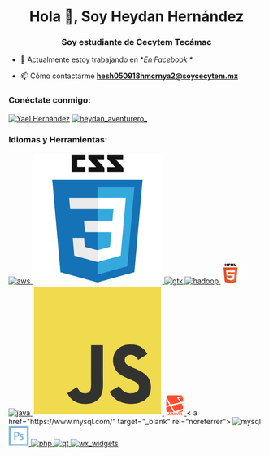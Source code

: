 <h1 align="center">Hola 👋, Soy Heydan Hernández</h1>
<h3 align="center">Soy estudiante de Cecytem Tecámac</h3>

- 🔭 Actualmente estoy trabajando en **En Facebook* *

- 📫 Cómo contactarme **hesh050918hmcrnya2@soycecytem.mx**

<h3 align="left">Conéctate conmigo:</h3>
<p align="left">
<a href="https://fb .com/Yael Hernández" target="blank"><img align="center" src="https://raw.githubusercontent.com/rahuldkjain/github-profile-readme-generator/master/src/images/icons/ Social/facebook.svg" alt="Yael Hernández" height="30" width="40" /></a>
<a href="https://instagram.com/heydan_aventurero_" target="blank"><img align="center" src="https://raw.githubusercontent.com/rahuldkjain/github-profile-readme-generator /master/src/images/icons/Social/instagram.svg" alt="heydan_aventurero_" height="30" width="40" /></a>
</p>

<h3 align="left">Idiomas y Herramientas:</h3>
<p align="left"> <a href="https://aws.amazon.com" target="_blank" rel="noreferrer"> <img src="https://raw.githubusercontent.com/devicons /devicon/master/icons/amazonwebservices/amazonwebservices-original-wordmark.svg" alt="aws" width="40" height="40"/> </a> <a href="https://www.w3schools .com/css/" target="_blank" rel="noreferrer"> <img src="https://raw.githubusercontent.com/devicons/devicon/master/icons/css3/css3-original-wordmark.svg" alt="css3" ancho="40" altura="40"/> </a> <a href="https://www.gtk.org/" target="_blank" rel="noreferrer"><img src="https://upload.wikimedia.org/wikipedia/commons/7/71/GTK_logo.svg" alt="gtk" width="40" height="40"/> </a> <a href="https://hadoop.apache.org/" target="_blank" rel="noreferrer"> <img src="https://www.vectorlogo.zone/logos/apache_hadoop/apache_hadoop-icon.svg" alt="hadoop" width="40" height="40"/> </a> <a href="https://www.w3.org/html/" target="_blank" rel="noreferrer"> <img src="https://raw.githubusercontent.com/devicons/devicon/master/icons/html5/html5-original-wordmark.svg" alt="html5" width="40" height="40"/> </a><a href="https://www.java.com" target="_blank" rel="noreferrer"> <img src="https://raw.githubusercontent.com/devicons/devicon/master/icons/java /java-original.svg" alt="java" width="40" height="40"/> </a> <a href="https://developer.mozilla.org/en-US/docs/Web /JavaScript" target="_blank" rel="noreferrer"> <img src="https://raw.githubusercontent.com/devicons/devicon/master/icons/javascript/javascript-original.svg" alt="javascript" ancho="40" altura="40"/> </a> <a href="https://laravel.com/" target="_blank" rel="noreferrer"> <img src="https://raw.githubusercontent.com/devicons/devicon/master/icons/laravel/laravel-plain-wordmark.svg" alt="laravel" width="40" height="40"/> </a> < a href="https://www.mysql.com/" target="_blank" rel="noreferrer"> <img src="https://raw.githubusercontent.com/devicons/devicon/master/icons/mysql /mysql-original-wordmark.svg" alt="mysql" width="40" height="40"/> </a> <a href="https://www.photoshop.com/en" target=" _blank" rel="noreferrer"> <img src="https://raw.githubusercontent.com/devicons/devicon/master/icons/photoshop/photoshop-line.svg" alt="photoshop" width="40" height ="40"/> </a> <a href="https://www.php.net" target="_blank" rel="noreferrer"> <img src="https://raw.githubusercontent.com/devicons/devicon /master/icons/php/php-original.svg" alt="php" ancho="40" altura="40"/> </a> <a href="https://www.qt.io/" target="_blank" rel="noreferrer"> <img src="https://upload.wikimedia.org/wikipedia/commons/0/0b/Qt_logo_2016.svg" alt="qt" width="40" height= "40"/> </a> <a href="https://www.wxwidgets.org/" target="_blank" rel="noreferrer"> <img src="https://upload.wikimedia.org/wikipedia/commons/b/bb/WxWidgets.svg" alt="wx_widgets" ancho="40" altura="40"/> </a> </p>
